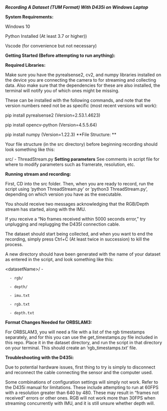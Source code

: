 
***Recording A Dataset (TUM Format) With D435i on Windows Laptop***


**System Requirements:**

Windows 10

Python Installed (At least 3.7 or higher))

Vscode (for convenience but not necessary)

**Getting Started (Before attempting to run anything):**

**Required Libraries:**

Make sure you have the pyrealsense2, cv2, and numpy libraries installed on the device you are connecting the camera to for streaming and collecting data. Also make sure that the dependencies for these are also installed, the terminal will notify you of which ones might be missing. 

These can be installed with the following commands, and note that the version numbers need not be as specific (most recent versions will work):

pip install pyrealsense2
(Version=2.53.1.4623)

pip install opencv-python
(Version=4.5.5.64)

pip install numpy
(Version=1.22.3)
**File Structure: **


Your file structure (in the src directory) before beginning recording should look something like this:

src/
    - ThreadStream.py
**Setting parameters**
See comments in script file for where to modify parameters such as framerate, resolution, etc.

**Running stream and recording:**

First, CD into the src folder. 
Then, when you are ready to record, run the script using ‘python ThreadStream.py’ or ‘python3 ThreadStream.py’, depending on which version you have as the executable. 

You should receive two messages acknowledging that the RGB/Depth stream has started, along with the IMU. 

If you receive a “No frames received within 5000 seconds error,” try unplugging and replugging the D435I connection cable. 

The dataset should start being collected, and when you want to end the recording, simply press Ctrl+C (At least twice in succession) to kill the process. 

A new directory should have been generated with the name of your dataset as entered in the script, and look something like this:

&lt;datasetName>/ -

      - rgb/

      - depth/

      - imu.txt

      - rgb.txt

      - depth.txt

**Format Changes Needed for ORBSLAM3:**

For ORBSLAM3, you will need a file with a list of the rgb timestamps separately, and for this you can use the get_timestamps.py file included in this repo. Place it in the dataset directory, and run the script in that directory on your terminal. This should create an ‘rgb_timestamps.txt’ file. 

**Troubleshooting with the D435i:**

Due to potential hardware issues, first thing to try is simply to disconnect and reconnect the cable connecting the sensor and the computer used. 

Some combinations of configuration settings will simply not work. Refer to the D435i manual for limitations. These include attempting to run at 60FPS with a resolution greater than 640 by 480.  These may result in “frames not received” errors or other ones. RGB will not work more than 30FPS when streaming concurrently with IMU, and it is still unsure whether depth will. 

